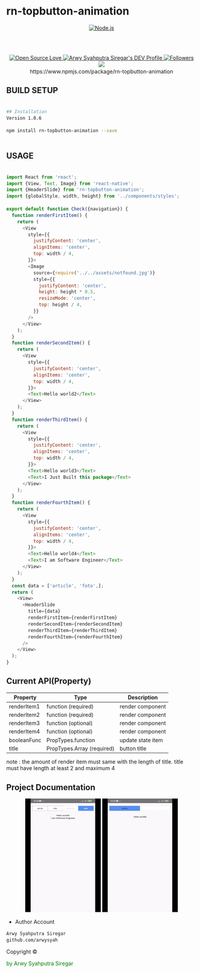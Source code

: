 # rn-topbutton-animation

<p align="center">
  <a href="https://reactjs.org/">
    <img
      alt="Node.js"
      src="https://i.udemycdn.com/course/750x422/1049092_8c52_2.jpg"
      width="200"
      height='150'
    />
  </a>
</p>

</h1>

<br/>

<br/>

<p align="center">
 
  </a>
  <a href="#">
    <img title="Open Source Love" src="https://badges.frapsoft.com/os/v1/open-source.svg?v=102">
  </a>
  <a href="https://dev.to/arwysyah">
  <img src="https://d2fltix0v2e0sb.cloudfront.net/dev-badge.svg" alt="Arwy Syahputra Siregar's DEV Profile" height="30" width="30">
</a>
  <a href="https://github.com/arwysyah?tab=followers">
    <img title="Followers" src="https://img.shields.io/github/followers/arwysyah?style=social">
  </a>
  <a href="https://github.com/prettier/prettier"><img src="https://img.shields.io/badge/styled_with-prettier-ff69b4.svg"></a>
<br/>
https://www.npmjs.com/package/rn-topbutton-animation
</p>

## BUILD SETUP

```bash

## Installation
Version 1.0.6

npm install rn-topbutton-animation --save



```

## USAGE

```js

import React from 'react';
import {View, Text, Image} from 'react-native';
import {HeaderSlide} from 'rn-topbutton-animation';
import {globalStyle, width, height} from '../components/styles';

export default function Check({navigation}) {
  function renderFirstItem() {
    return (
      <View
        style={{
          justifyContent: 'center',
          alignItems: 'center',
          top: width / 4,
        }}>
        <Image
          source={require('../../assets/notfound.jpg')}
          style={{
            justifyContent: 'center',
            height: height * 0.5,
            resizeMode: 'center',
            top: height / 4,
          }}
        />
      </View>
    );
  }
  function renderSecondItem() {
    return (
      <View
        style={{
          justifyContent: 'center',
          alignItems: 'center',
          top: width / 4,
        }}>
        <Text>Hello world2</Text>
      </View>
    );
  }
  function renderThirdItem() {
    return (
      <View
        style={{
          justifyContent: 'center',
          alignItems: 'center',
          top: width / 4,
        }}>
        <Text>Hello world3</Text>
        <Text>I Just Built this package</Text>
      </View>
    );
  }
  function renderFourthItem() {
    return (
      <View
        style={{
          justifyContent: 'center',
          alignItems: 'center',
          top: width / 4,
        }}>
        <Text>Hello world4</Text>
        <Text>I am Software Engineer</Text>
      </View>
    );
  }
  const data = ['article', 'foto',];
  return (
    <View>
      <HeaderSlide
        title={data}
        renderFirstItem={renderFirstItem}
        renderSecondItem={renderSecondItem}
        renderThirdItem={renderThirdItem}
        renderFourthItem={renderFourthItem}
      />
    </View>
  );
}

```


## Current API(Property)

| Property    | Type                     | Description                       |
| ----------- | ------------------------ | --------------------------------- |
| renderItem1  | function  (required)              | render component   
| renderItem2  | function  (required)              | render component  
| renderItem3 | function    (optional)            | render component  
| renderItem4  | function  (optional)              | render component                 |
| booleanFunc | PropTypes.function       | update state item                 |
|title        | PropTypes.Array (required) |button title

note : the amount of render item must same with the length of title.
title must have length at least 2 and maximum 4


## Project Documentation

<p align="center">
  <img src="assets/screen.gif" width=200 height=300/>
    <img src="assets/slide2.gif" width=200 height=300/>
</p>

- Author Account

```bash
Arwy Syahputra Siregar
github.com/arwysyah

```

<p > Copyright ©</p> <p style="color:green;">by Arwy Syahputra Siregar</p>
